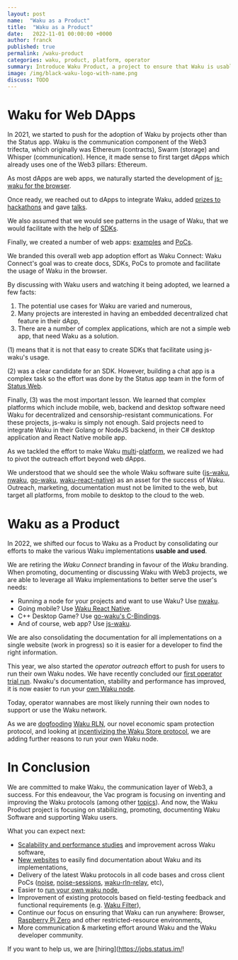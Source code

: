 ```yaml
---
layout: post
name:  "Waku as a Product"
title:  "Waku as a Product"
date:   2022-11-01 00:00:00 +0000
author: franck
published: true
permalink: /waku-product
categories: waku, product, platform, operator
summary: Introduce Waku Product, a project to ensure that Waku is usable and used.
image: /img/black-waku-logo-with-name.png
discuss: TODO
---
```


# Waku for Web DApps

In 2021, we started to push for the adoption of Waku by projects other than the Status app.
Waku is the communication component of the Web3 trifecta,
which originally was Ethereum (contracts), Swarm (storage) and Whisper (communication).
Hence, it made sense to first target dApps which already uses one of the Web3 pillars: Ethereum. 

As most dApps are web apps,
we naturally started the development of [js-waku for the browser](https://vac.dev/presenting-js-waku).

Once ready,
we reached out to dApps to integrate Waku,
added [prizes to hackathons](https://twitter.com/waku_org/status/1451400128791605254?s=20&t=Zhc0BEz6RVLkE_SeE6UyFA)
and gave [talks](https://docs.wakuconnect.dev/docs/presentations/).

We also assumed that we would see patterns in the usage of Waku,
that we would facilitate with the help of [SDKs](https://github.com/status-im/wakuconnect-vote-poll-sdk).

Finally, we created a number of web apps:
[examples](https://docs.wakuconnect.dev/docs/examples/)
and [PoCs](https://github.com/status-iM/gnosis-safe-waku).

We branded this overall web app adoption effort as Waku Connect:
Waku Connect's goal was to create docs, SDKs, PoCs to promote and facilitate the usage of Waku in the browser.

By discussing with Waku users and watching it being adopted, we learned a few facts:

1. The potential use cases for Waku are varied and numerous,
2. Many projects are interested in having an embedded decentralized chat feature in their dApp,
3. There are a number of complex applications, which are not a simple web app, that need Waku as a solution.

(1) means that it is not that easy to create SDKs that facilitate using js-waku's usage.

(2) was a clear candidate for an SDK.
However, building a chat app is a complex task so the effort was done by the Status app team in the form of [Status Web](https://github.com/status-im/status-web/).

Finally, (3) was the most important lesson.
We learned that complex platforms which include mobile, web, backend and desktop software
need Waku for decentralized and censorship-resistant communications.
For these projects, js-waku is simply not enough.
Said projects need to integrate Waku in their Golang or NodeJS backend, in their C# desktop application and React Native mobile app.

As we tackled the effort to make Waku [multi](https://github.com/status-im/go-waku/tree/master/examples)-[platform](https://github.com/status-im/waku-react-native),
we realized we had to pivot the outreach effort beyond web dApps.

We understood that we should see the whole Waku software suite
([js-waku](https://github.com/waku-org/js-waku),
[nwaku](https://github.com/status-im/nwaku),
[go-waku](https://github.com/status-im/go-waku),
[waku-react-native](https://github.com/waku-org/waku-react-native)) as an asset for the success of Waku.
Outreach, marketing, documentation must not be limited to the web, but target all platforms, from mobile to desktop to the cloud to the web.

# Waku as a Product

In 2022, we shifted our focus to Waku as a Product by consolidating our efforts to make the various Waku implementations **usable and used**.

We are retiring the _Waku Connect_ branding in favour of the _Waku_ branding.
When promoting, documenting or discussing Waku with Web3 projects,
we are able to leverage all Waku implementations to better serve the user's needs:

- Running a node for your projects and want to use Waku? Use [nwaku](https://github.com/status-im/nwaku).
- Going mobile? Use [Waku React Native](https://github.com/status-im/waku-react-native).
- C++ Desktop Game? Use [go-waku's C-Bindings](https://github.com/status-im/go-waku/tree/master/examples/c-bindings).
- And of course, web app? Use [js-waku](https://github.com/status-im/js-waku).

We are also consolidating the documentation for all implementations on a single website (work in progress)
so it is easier for a developer to find the right information.

This year, we also started the _operator outreach_ effort to push for users to run their own Waku nodes.
We have recently concluded our [first operator trial run](https://github.com/status-im/nwaku/issues/828).
Nwaku's documentation, stability and performance has improved,
it is now easier to run your [own Waku node](https://github.com/status-im/nwaku/tree/master/docs/operators).

Today, operator wannabes are most likely running their own nodes to support or use the Waku network.

As we are [dogfooding](https://twitter.com/oskarth/status/1582027828295790593?s=20&t=DPEP6fXK6KWbBjV5EBCBMA)
[Waku RLN](https://github.com/status-im/nwaku/issues/827),
our novel economic spam protection protocol,
and looking at [incentivizing the Waku Store protocol](https://github.com/vacp2p/research/issues/99),
we are adding further reasons to run your own Waku node.

# In Conclusion

We are committed to make Waku, the communication layer of Web3, a success.
For this endeavour, the Vac program is focusing on inventing and improving the Waku protocols
(among other [topics](https://github.com/vacp2p/research/issues/112)).
And now, the Waku Product project is focusing on stabilizing, promoting, documenting Waku Software and supporting Waku users.

What you can expect next:

- [Scalability and performance studies](https://forum.vac.dev/t/waku-v2-scalability-studies/142/9) and improvement across Waku software,
- [New websites](https://github.com/waku-org/waku.org/issues/15) to easily find documentation about Waku and its implementations,
- Delivery of the latest Waku protocols in all code bases and cross client PoCs
  ([noise](https://rfc.vac.dev/spec/35/), [noise-sessions](https://rfc.vac.dev/spec/37/),
  [waku-rln-relay](https://rfc.vac.dev/spec/17/), etc),
- Easier to [run your own waku node](https://github.com/status-im/nwaku/issues/828),
- Improvement of existing protocols based on field-testing feedback and functional requirements
  (e.g. [Waku Filter](https://github.com/vacp2p/rfc/issues?q=is%3Aissue+is%3Aopen+sort%3Aupdated-desc++12%2FWAKU2-FILTER)),
- Continue our focus on ensuring that Waku can run anywhere: Browser,
  [Raspberry Pi Zero](https://twitter.com/richardramos_me/status/1574405469912932355?s=20&t=DPEP6fXK6KWbBjV5EBCBMA) and other restricted-resource environments,
- More communication & marketing effort around Waku and the Waku developer community.

If you want to help us, we are [hiring](https://jobs.status.im/!
